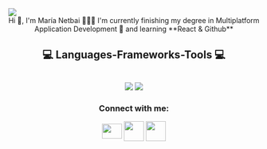 <img src=https://i.imgur.com/01o5Ll2.png/>

<div align="center">
Hi 👋, I'm María Netbai
👩🏼‍🎓 I'm currently finishing my degree in Multiplatform Application Development
📖 and learning **React & Github**
 </div>
 
<h2 align="center">💻 Languages-Frameworks-Tools 💻</h2>
<br/>
<div align="center">
    <img src="https://skillicons.dev/icons?i=.net,html,css,vscode,github,figma,git"/>
    <img src="https://skillicons.dev/icons?i=c,java,mysql,kotlin"/><br>
</div>

<h3 align="center">Connect with me:</h3>
<p align="center">
<a href="mailto:netbaimaria@gmail.com" target="blank"><img align="center" src=https://upload.wikimedia.org/wikipedia/commons/thumb/7/7e/Gmail_icon_%282020%29.svg/2560px-Gmail_icon_%282020%29.svg.png alt="" height="30" width="40"/></a>
<a href="https://linkedin.com/in/marianetbai" target="blank"><img align="center" src=https://upload.wikimedia.org/wikipedia/commons/thumb/c/ca/LinkedIn_logo_initials.png/480px-LinkedIn_logo_initials.png alt="" height="40" width="40"/></a>
<a href="https://instagram.com/marianetbai" target="blank"><img align="center" src=https://upload.wikimedia.org/wikipedia/commons/thumb/e/e7/Instagram_logo_2016.svg/2048px-Instagram_logo_2016.svg.png alt="" height="40" width="40"/></a>
</p>
<br>

